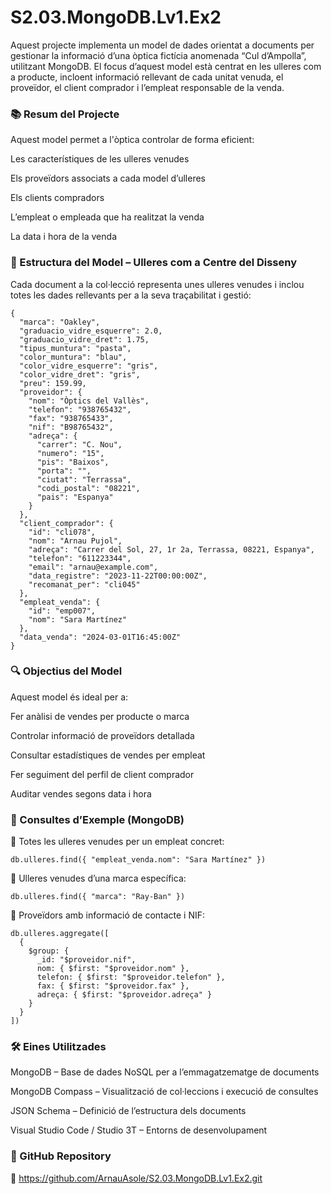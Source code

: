 # S2.03.MongoDB.Lv1.Ex2

Aquest projecte implementa un model de dades orientat a documents per gestionar la informació d’una òptica fictícia anomenada “Cul d’Ampolla”, utilitzant MongoDB. El focus d’aquest model està centrat en les ulleres com a producte, incloent informació rellevant de cada unitat venuda, el proveïdor, el client comprador i l’empleat responsable de la venda.

### 📚 Resum del Projecte
Aquest model permet a l'òptica controlar de forma eficient:

Les característiques de les ulleres venudes

Els proveïdors associats a cada model d’ulleres

Els clients compradors

L’empleat o empleada que ha realitzat la venda

La data i hora de la venda

### 📂 Estructura del Model – Ulleres com a Centre del Disseny
Cada document a la col·lecció representa unes ulleres venudes i inclou totes les dades rellevants per a la seva traçabilitat i gestió:

```
{
  "marca": "Oakley",
  "graduacio_vidre_esquerre": 2.0,
  "graduacio_vidre_dret": 1.75,
  "tipus_muntura": "pasta",
  "color_muntura": "blau",
  "color_vidre_esquerre": "gris",
  "color_vidre_dret": "gris",
  "preu": 159.99,
  "proveidor": {
    "nom": "Òptics del Vallès",
    "telefon": "938765432",
    "fax": "938765433",
    "nif": "B98765432",
    "adreça": {
      "carrer": "C. Nou",
      "numero": "15",
      "pis": "Baixos",
      "porta": "",
      "ciutat": "Terrassa",
      "codi_postal": "08221",
      "pais": "Espanya"
    }
  },
  "client_comprador": {
    "id": "cli078",
    "nom": "Arnau Pujol",
    "adreça": "Carrer del Sol, 27, 1r 2a, Terrassa, 08221, Espanya",
    "telefon": "611223344",
    "email": "arnau@example.com",
    "data_registre": "2023-11-22T00:00:00Z",
    "recomanat_per": "cli045"
  },
  "empleat_venda": {
    "id": "emp007",
    "nom": "Sara Martínez"
  },
  "data_venda": "2024-03-01T16:45:00Z"
}
```

### 🔍 Objectius del Model
Aquest model és ideal per a:

Fer anàlisi de vendes per producte o marca

Controlar informació de proveïdors detallada

Consultar estadístiques de vendes per empleat

Fer seguiment del perfil de client comprador

Auditar vendes segons data i hora

### 🧪 Consultes d’Exemple (MongoDB)
🔸 Totes les ulleres venudes per un empleat concret:

```
db.ulleres.find({ "empleat_venda.nom": "Sara Martínez" })
```

🔸 Ulleres venudes d’una marca específica:

```
db.ulleres.find({ "marca": "Ray-Ban" })
```

🔸 Proveïdors amb informació de contacte i NIF:

```
db.ulleres.aggregate([
  {
    $group: {
      _id: "$proveidor.nif",
      nom: { $first: "$proveidor.nom" },
      telefon: { $first: "$proveidor.telefon" },
      fax: { $first: "$proveidor.fax" },
      adreça: { $first: "$proveidor.adreça" }
    }
  }
])
```

### 🛠️ Eines Utilitzades
MongoDB – Base de dades NoSQL per a l’emmagatzematge de documents

MongoDB Compass – Visualització de col·leccions i execució de consultes

JSON Schema – Definició de l’estructura dels documents

Visual Studio Code / Studio 3T – Entorns de desenvolupament

### 🔗 GitHub Repository
📂 https://github.com/ArnauAsole/S2.03.MongoDB.Lv1.Ex2.git
